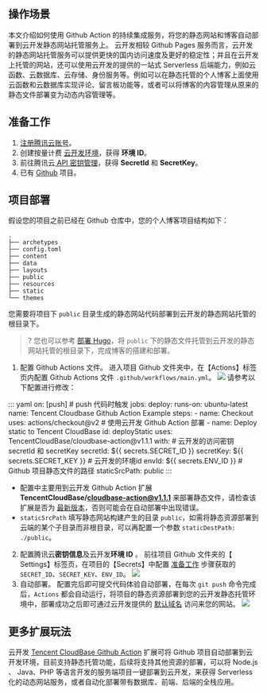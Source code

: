## 操作场景


本文介绍如何使用 Github Action 的持续集成服务，将您的静态网站和博客自动部署到云开发静态网站托管服务上。
云开发相较 Github Pages 服务而言，云开发的静态网站托管服务可以提供更快的国内访问速度及更好的稳定性；并且在云开发上托管的网站，还可以使用云开发的提供的一站式 Serverless 后端能力，例如云函数、云数据库、云存储、身份服务等。例如可以在静态托管的个人博客上面使用云函数和云数据库实现评论、留言板功能等，或者可以将博客的内容管理从原来的静态文件部署变为动态内容管理等。



## 准备工作[](id:preparation)


1. [注册腾讯云账号](https://cloud.tencent.com/register?s_url=https%3A%2F%2Fcloud.tencent.com%2Fdocument%2Fproduct%2F378)。
2. 创建按量计费 [云开发环境](https://cloud.tencent.com/document/product/876/41391)，获得 **环境 ID**。
3. 前往腾讯云[ API 密钥管理](https://console.cloud.tencent.com/cam/capi)，获得 **SecretId** 和 **SecretKey**。
3. 已有 [Github](https://github.com) 项目。

## 项目部署

假设您的项目之前已经在 Github 仓库中，您的个人博客项目结构如下：
```plaintext
.
├── archetypes
├── config.toml
├── content
├── data
├── layouts
├── public
├── resources
├── static
└── themes
```
您需要将项目下 `public` 目录生成的静态网站代码部署到云开发的静态网站托管的根目录下。

> ? 您也可以参考 [部署 Hugo](https://cloud.tencent.com/document/product/1210/43389)，将 `public` 下的静态文件托管到云开发的静态网站托管的根目录下，完成博客的搭建和部署。

1. 配置 Github Actions 文件。
进入项目 Github 文件夹中，在【Actions】标签页内配置 Github Actions 文件 `.github/workflows/main.yml`。
![](https://main.qcloudimg.com/raw/81e2a748d5f3992998ee16e7d5379090.png)
请参考以下配置进行修改：
<dx-codeblock>
:::  yaml
on: [push] # push 代码时触发
jobs: 
    deploy: 
        runs-on: ubuntu-latest
        name: Tencent Cloudbase Github Action Example
        steps: 
        - name: Checkout
          uses: actions/checkout@v2
        # 使用云开发 Github Action 部署
        - name: Deploy static to Tencent CloudBase
          id: deployStatic
          uses: TencentCloudBase/cloudbase-action@v1.1.1
          with: 
            # 云开发的访问密钥 secretId 和 secretKey
            secretId: ${{ secrets.SECRET_ID }}
            secretKey: ${{ secrets.SECRET_KEY }}
            # 云开发的环境id
            envId: ${{ secrets.ENV_ID }}
            # Github 项目静态文件的路径
            staticSrcPath: public
:::
</dx-codeblock>

 - 配置中主要用到云开发 Github Action 扩展 <b>TencentCloudBase/cloudbase-action@v1.1.1</b> 来部署静态文件，请检查该扩展是否为 [最新版本](https://github.com/TencentCloudBase/cloudbase-action)，否则可能会在自动部署中出现错误。
 - `staticSrcPath` 填写静态网站构建产生的目录 `public`，如需将静态资源部署到云端的某个子目录而非根目录，可以再配置一个参数 `staticDestPath: ./public`。
2. 配置腾讯云**密钥信息**及云开发**环境 ID** 。
前往项目 Github 文件夹的【 Settings】标签页，在项目的【Secrets】中配置 [准备工作](#preparation) 步骤获取的 `SECRET_ID`、`SECRET_KEY`、`ENV_ID`。
![](https://main.qcloudimg.com/raw/8b2adcfb183707a7c8551c73555d36c1.png)
3. 自动部署。
配置完后即可提交代码体验自动部署，在每次 `git push` 命令完成后，`Actions` 都会自动运行，将项目的静态资源部署到您的云开发静态托管环境中，部署成功之后即可通过云开发提供的 [默认域名](https://console.cloud.tencent.com/tcb/hosting/index) 访问来您的网站。
![](https://main.qcloudimg.com/raw/d4528f2cf413b02e4c48b7b3e438b0db.png)



## 更多扩展玩法
云开发 [Tencent CloudBase Github Action](https://github.com/marketplace/actions/tencent-cloudbase-github-action) 扩展可将 Github 项目自动部署到云开发环境，目前支持静态托管功能，后续将支持其他资源的部署，可以将 Node.js 、 Java、PHP 等语言开发的服务端项目一键部署到云开发，来获得 Serverless 化的动态网站服务，或者自动化部署带有数据库、前端、后端的全栈应用。
